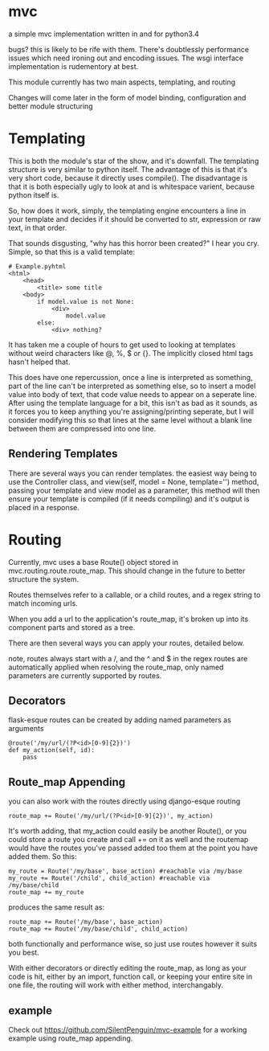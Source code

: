 mvc
===

a simple mvc implementation written in and for python3.4

bugs? this is likely to be rife with them. There's doubtlessly performance issues which need ironing out and encoding
issues. The wsgi interface implementation is rudementory at best.

This module currently has two main aspects, templating, and routing

Changes will come later in the form of model binding, configuration and better module structuring

Templating
==========
This is both the module's star of the show, and it's downfall. The templating structure is very similar to python itself.
The advantage of this is that it's very short code, because it directly uses compile(). The disadvantage is that it is 
both especially ugly to look at and is whitespace varient, because python itself is.

So, how does it work, simply, the templating engine encounters a line in your template and decides if it should be
converted to str, expression or raw text, in that order.

That sounds disgusting, "why has this horror been created?" I hear you cry.
Simple, so that this is a valid template:

    # Example.pyhtml
    <html>
        <head>
            <title> some title
        <body>
            if model.value is not None:
                <div>
                    model.value
            else:
                <div> nothing?

It has taken me a couple of hours to get used to looking at templates without weird characters like @, %, $ or {}.
The implicitly closed html tags hasn't helped that.

This does have one repercussion, once a line is interpreted as something, part of the line can't be interpreted 
as something else, so to insert a model value into body of text, that code value needs to appear on a seperate line.
After using the template language for a bit, this isn't as bad as it sounds, as it forces you to keep anything you're
assigning/printing seperate, but I will consider modifying this so that lines at the same level without a blank line 
between them are compressed into one line.

Rendering Templates
-------------------

There are several ways you can render templates. the easiest way being to use the Controller class, and 
view(self, model = None, template='') method, passing your template and view model as a parameter, this method will 
then ensure your template is compiled (if it needs compiling) and it's output is placed in a response.

Routing
=======

Currently, mvc uses a base Route() object stored in mvc.routing.route.route_map. This should change in the future to 
better structure the system.

Routes themselves refer to a callable, or a child routes, and a regex string to match incoming urls.

When you add a url to the application's route_map, it's broken up into its component parts and stored as a tree.

There are then several ways you can apply your routes, detailed below.

note, routes always start with a /, and the ^ and $ in the regex routes are automatically applied when resolving the
route_map, only named parameters are currently supported by routes.

Decorators
----------

flask-esque routes can be created by adding named parameters as arguments

    @route('/my/url/(?P<id>[0-9]{2})')
    def my_action(self, id):
        pass

Route_map Appending
-------------------

you can also work with the routes directly using django-esque routing

    route_map += Route('/my/url/(?P<id>[0-9]{2})', my_action)

It's worth adding, that my_action could easily be another Route(), or you could store a route you create and call += on
it as well and the routemap would have the routes you've passed added too them at the point you have added them. So this:

    my_route = Route('/my/base', base_action) #reachable via /my/base
    my_route += Route('/child', child_action) #reachable via /my/base/child
    route_map += my_route
    
produces the same result as:
    
    route_map += Route('/my/base', base_action)
    route_map += Route('/my/base/child', child_action)
    
both functionally and performance wise, so just use routes however it suits you best.

With either decorators or directly editing the route_map, as long as your code is hit, either by an import, function call,
or keeping your entire site in one file, the routing will work with either method, interchangably.

example
-------

Check out https://github.com/SilentPenguin/mvc-example for a working example using route_map appending.
